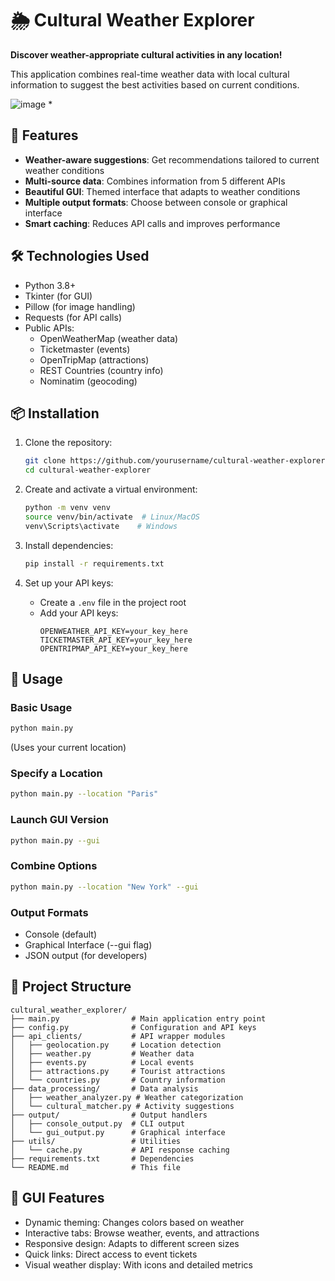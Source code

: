 # 🌦️ Cultural Weather Explorer

**Discover weather-appropriate cultural activities in any location!**

This application combines real-time weather data with local cultural information to suggest the best activities based on current conditions.

![image](https://github.com/user-attachments/assets/fba282bb-9ee9-473c-a7e1-df843366d3a5)
*

## 🌟 Features

- **Weather-aware suggestions**: Get recommendations tailored to current weather conditions
- **Multi-source data**: Combines information from 5 different APIs
- **Beautiful GUI**: Themed interface that adapts to weather conditions
- **Multiple output formats**: Choose between console or graphical interface
- **Smart caching**: Reduces API calls and improves performance

## 🛠️ Technologies Used

- Python 3.8+
- Tkinter (for GUI)
- Pillow (for image handling)
- Requests (for API calls)
- Public APIs:
  - OpenWeatherMap (weather data)
  - Ticketmaster (events)
  - OpenTripMap (attractions)
  - REST Countries (country info)
  - Nominatim (geocoding)

## 📦 Installation

1. Clone the repository:
   ```bash
   git clone https://github.com/yourusername/cultural-weather-explorer.git
   cd cultural-weather-explorer
   ```

2. Create and activate a virtual environment:
   ```bash
   python -m venv venv
   source venv/bin/activate  # Linux/MacOS
   venv\Scripts\activate    # Windows
   ```

3. Install dependencies:
   ```bash
   pip install -r requirements.txt
   ```

4. Set up your API keys:
   - Create a `.env` file in the project root
   - Add your API keys:
     ```
     OPENWEATHER_API_KEY=your_key_here
     TICKETMASTER_API_KEY=your_key_here
     OPENTRIPMAP_API_KEY=your_key_here
     ```

## 🚀 Usage

### Basic Usage
```bash
python main.py
```
(Uses your current location)

### Specify a Location
```bash
python main.py --location "Paris"
```

### Launch GUI Version
```bash
python main.py --gui
```

### Combine Options
```bash
python main.py --location "New York" --gui
```

### Output Formats
- Console (default)
- Graphical Interface (--gui flag)
- JSON output (for developers)

## 📂 Project Structure
```
cultural_weather_explorer/
├── main.py                # Main application entry point
├── config.py              # Configuration and API keys
├── api_clients/           # API wrapper modules
│   ├── geolocation.py     # Location detection
│   ├── weather.py         # Weather data
│   ├── events.py          # Local events
│   ├── attractions.py     # Tourist attractions
│   └── countries.py       # Country information
├── data_processing/       # Data analysis
│   ├── weather_analyzer.py # Weather categorization
│   └── cultural_matcher.py # Activity suggestions
├── output/                # Output handlers
│   ├── console_output.py  # CLI output
│   └── gui_output.py      # Graphical interface
├── utils/                 # Utilities
│   └── cache.py           # API response caching
├── requirements.txt       # Dependencies
└── README.md              # This file
```

## 🎨 GUI Features
- Dynamic theming: Changes colors based on weather
- Interactive tabs: Browse weather, events, and attractions
- Responsive design: Adapts to different screen sizes
- Quick links: Direct access to event tickets
- Visual weather display: With icons and detailed metrics

